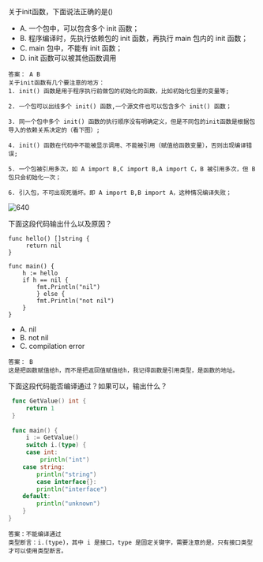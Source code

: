 关于init函数，下面说法正确的是()

- A. 一个包中，可以包含多个 init 函数；
- B. 程序编译时，先执行依赖包的 init 函数，再执行 main 包内的 init 函数；
- C. main 包中，不能有 init 函数；
- D. init 函数可以被其他函数调用

```
答案： A B 
关于init函数有几个要注意的地方：
1. init() 函数是用于程序执行前做包的初始化的函数，比如初始化包里的变量等;

2. 一个包可以出线多个 init() 函数,一个源文件也可以包含多个 init() 函数；

3. 同一个包中多个 init() 函数的执行顺序没有明确定义，但是不同包的init函数是根据包导入的依赖关系决定的（看下图）;

4. init() 函数在代码中不能被显示调用、不能被引用（赋值给函数变量），否则出现编译错误;

5. 一个包被引用多次，如 A import B,C import B,A import C，B 被引用多次，但 B 包只会初始化一次；

6. 引入包，不可出现死循坏。即 A import B,B import A，这种情况编译失败；
```

![640](/home/zyy/typora-notebook/编程语言/go/go培训/picture/640.webp)





下面这段代码输出什么以及原因？

```
func hello() []string {  
     return nil
}
 
func main() {  
    h := hello
    if h == nil {
        fmt.Println("nil")
        } else {
        fmt.Println("not nil")
    }
}
```

- A. nil
- B. not nil
- C. compilation error  

```
答案： B
这是把函数赋值给h，而不是把返回值赋值给h，我记得函数是引用类型，是函数的地址。
```



下面这段代码能否编译通过？如果可以，输出什么？

```go
 func GetValue() int {
     return 1
 }
 
 func main() {
     i := GetValue()
     switch i.(type) {
     case int:
         println("int")
    case string:
        println("string")
        case interface{}:
        println("interface")
    default:
        println("unknown")
    }
}
```

```
答案：不能编译通过
类型断言：i.(type)，其中 i 是接口，type 是固定关键字，需要注意的是，只有接口类型才可以使用类型断言。
```

